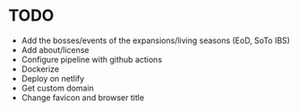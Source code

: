 # TODO
- Add the bosses/events of the expansions/living seasons (EoD, SoTo IBS)
- Add about/license
- Configure pipeline with github actions
- Dockerize
- Deploy on netlify
- Get custom domain
- Change favicon and browser title